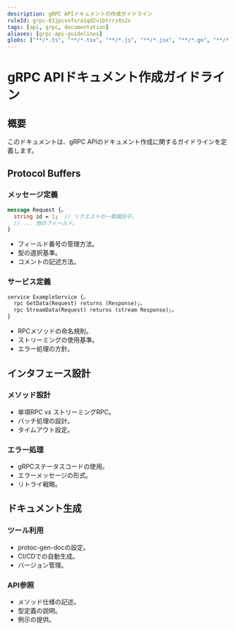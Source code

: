 ```yaml
---
description: gRPC APIドキュメントの作成ガイドライン
ruleId: grpc-01jpcvxfxra1qd2v1btrrz4s2x
tags: [api, grpc, documentation]
aliases: [grpc-api-guidelines]
globs: ["**/*.ts", "**/*.tsx", "**/*.js", "**/*.jsx", "**/*.go", "**/*.rs", "**/*.scala"]
---
```


# gRPC APIドキュメント作成ガイドライン

## 概要

このドキュメントは、gRPC APIのドキュメント作成に関するガイドラインを定義します。

## Protocol Buffers

### メッセージ定義

```protobuf
message Request {。
  string id = 1;  // リクエストの一意識別子。
  // ... 他のフィールド。
}
```

- フィールド番号の管理方法。
- 型の選択基準。
- コメントの記述方法。

### サービス定義

```protobuf
service ExampleService {。
  rpc GetData(Request) returns (Response);。
  rpc StreamData(Request) returns (stream Response);。
}
```

- RPCメソッドの命名規則。
- ストリーミングの使用基準。
- エラー処理の方針。

## インタフェース設計

### メソッド設計

- 単項RPC vs ストリーミングRPC。
- バッチ処理の設計。
- タイムアウト設定。

### エラー処理

- gRPCステータスコードの使用。
- エラーメッセージの形式。
- リトライ戦略。

## ドキュメント生成

### ツール利用

- protoc-gen-docの設定。
- CI/CDでの自動生成。
- バージョン管理。

### API参照

- メソッド仕様の記述。
- 型定義の説明。
- 例示の提供。